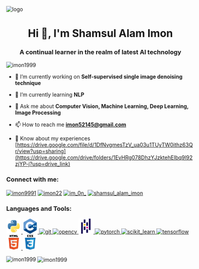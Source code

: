 ![logo](https://github.com/imon1999/imon1999/blob/main/Image/White%20and%20Gray%20Minimalist%20Personal%20LinkedIn%20Banner.png)
<h1 align="center">Hi 👋, I'm Shamsul Alam Imon</h1>
<h3 align="center">A continual learner in the realm of latest AI technology</h3>
<p align="left"> <img src="https://komarev.com/ghpvc/?username=imon1999&label=Profile%20views&color=0e75b6&style=flat" alt="imon1999" /> </p>

- 🔭 I’m currently working on **Self-supervised single image denoising technique**

- 🌱 I’m currently learning **NLP**

- 💬 Ask me about **Computer Vision, Machine Learning, Deep Learning, Image Processing**

- 📫 How to reach me **imon52145@gmail.com**

- 📄 Know about my experiences [https://drive.google.com/file/d/1DfNvgmesTzV_ua03u1TUyTW0ithz63Qr/view?usp=sharing](https://drive.google.com/drive/folders/1EvHRg078DhzYJzktehEIbq9l92zjYP-j?usp=drive_link)

<h3 align="left">Connect with me:</h3>
<p align="left">
<a href="https://linkedin.com/in/imon9991" target="blank"><img align="center" src="https://raw.githubusercontent.com/rahuldkjain/github-profile-readme-generator/master/src/images/icons/Social/linked-in-alt.svg" alt="imon9991" height="30" width="40" /></a>
<a href="https://kaggle.com/imon22" target="blank"><img align="center" src="https://raw.githubusercontent.com/rahuldkjain/github-profile-readme-generator/master/src/images/icons/Social/kaggle.svg" alt="imon22" height="30" width="40" /></a>
<a href="https://instagram.com/im_0n_" target="blank"><img align="center" src="https://raw.githubusercontent.com/rahuldkjain/github-profile-readme-generator/master/src/images/icons/Social/instagram.svg" alt="im_0n_" height="30" width="40" /></a>
<a href="https://www.leetcode.com/shamsul_alam_imon" target="blank"><img align="center" src="https://raw.githubusercontent.com/rahuldkjain/github-profile-readme-generator/master/src/images/icons/Social/leet-code.svg" alt="shamsul_alam_imon" height="30" width="40" /></a>
</p>

<h3 align="left">Languages and Tools:</h3>
<p align="left"> <a href="https://www.python.org" target="_blank" rel="noreferrer"> <img src="https://raw.githubusercontent.com/devicons/devicon/master/icons/python/python-original.svg" alt="python" width="40" height="40"/> </a> <a href="https://www.w3schools.com/cpp/" target="_blank" rel="noreferrer"> <img src="https://raw.githubusercontent.com/devicons/devicon/master/icons/cplusplus/cplusplus-original.svg" alt="cplusplus" width="40" height="40"/> </a> <a href="https://git-scm.com/" target="_blank" rel="noreferrer"> <img src="https://www.vectorlogo.zone/logos/git-scm/git-scm-icon.svg" alt="git" width="40" height="40"/> </a> <a href="https://opencv.org/" target="_blank" rel="noreferrer"> <img src="https://www.vectorlogo.zone/logos/opencv/opencv-icon.svg" alt="opencv" width="40" height="40"/> </a> <a href="https://pandas.pydata.org/" target="_blank" rel="noreferrer"> <img src="https://raw.githubusercontent.com/devicons/devicon/2ae2a900d2f041da66e950e4d48052658d850630/icons/pandas/pandas-original.svg" alt="pandas" width="40" height="40"/> </a> <a href="https://pytorch.org/" target="_blank" rel="noreferrer"> <img src="https://www.vectorlogo.zone/logos/pytorch/pytorch-icon.svg" alt="pytorch" width="40" height="40"/> </a> <a href="https://scikit-learn.org/" target="_blank" rel="noreferrer"> <img src="https://upload.wikimedia.org/wikipedia/commons/0/05/Scikit_learn_logo_small.svg" alt="scikit_learn" width="40" height="40"/> </a> <a href="https://www.tensorflow.org" target="_blank" rel="noreferrer"> <img src="https://www.vectorlogo.zone/logos/tensorflow/tensorflow-icon.svg" alt="tensorflow" width="40" height="40"/> </a> <a href="https://www.w3.org/html/" target="_blank" rel="noreferrer"> <img src="https://raw.githubusercontent.com/devicons/devicon/master/icons/html5/html5-original-wordmark.svg" alt="html5" width="40" height="40"/> </a>  <a href="https://www.w3schools.com/css/" target="_blank" rel="noreferrer"> <img src="https://raw.githubusercontent.com/devicons/devicon/master/icons/css3/css3-original-wordmark.svg" alt="css3" width="40" height="40"/> </a></p>

<p><img align="left" src="https://github-readme-stats.vercel.app/api/top-langs?username=imon1999&show_icons=true&locale=en&layout=compact" alt="imon1999" /></p>

<p>&nbsp;<img align="center" src="https://github-readme-stats.vercel.app/api?username=imon1999&show_icons=true&locale=en" alt="imon1999" /></p>
